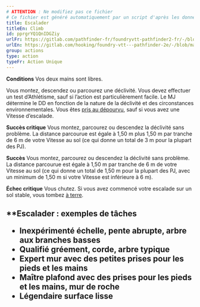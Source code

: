```yaml
---
# ATTENTION : Ne modifiez pas ce fichier
# Ce fichier est généré automatiquement par un script d'après les données du module Foundry VTT officiel et de sa traduction
title: Escalader
titleEn: Climb
id: pprgrYQ1QnIDGZiy
urlFr: https://gitlab.com/pathfinder-fr/foundryvtt-pathfinder2-fr/-/blob/master/data/classes/pprgrYQ1QnIDGZiy.htm
urlEn: https://gitlab.com/hooking/foundry-vtt---pathfinder-2e/-/blob/master/packs/data/classes.db/climb.json
group: actions
type: action
typeFr: Action Unique
---
```

**Conditions** Vos deux mains sont libres.

Vous montez, descendez ou parcourez une déclivité. Vous devez effectuer un test d’Athlétisme, sauf si l’action est particulièrement facile. Le MJ détermine le DD en fonction de la nature de la déclivité et des circonstances environnementales. Vous êtes [pris au dépourvu](../condition-items/pris-au-dépourvu.md), sauf si vous avez une Vitesse d’escalade.

**Succès critique** Vous montez, parcourez ou descendez la déclivité sans problème. La distance parcourue est égale à 1,50 m plus 1,50 m par tranche de 6 m de votre Vitesse au sol (ce qui donne un total de 3 m pour la plupart des PJ).

**Succès** Vous montez, parcourez ou descendez la déclivité sans problème. La distance parcourue est égale à 1,50 m par tranche de 6 m de votre Vitesse au sol (ce qui donne un total de 1,50 m pour la plupart des PJ, avec un minimum de 1,50 m si votre Vitesse est inférieure à 6 m).

**Échec critique** Vous chutez. Si vous avez commencé votre escalade sur un sol stable, vous tombez [à terre](../condition-items/à-terre.md).

<h2>**Escalader : exemples de tâches


- **Inexpérimenté** échelle, pente abrupte, arbre aux branches basses
- **Qualifié** gréement, corde, arbre typique
- **Expert** mur avec des petites prises pour les pieds et les mains
- **Maître** plafond avec des prises pour les pieds et les mains, mur de roche
- **Légendaire** surface lisse


